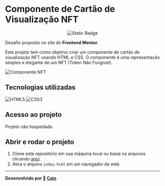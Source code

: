 # Componente de Cartão de Visualização NFT

<p align="center">
     <img loading="lazy" alt="Static Badge" src="https://img.shields.io/badge/Status-Conclu%C3%ADdo-blue?style=for-the-badge">
</p>

Desafio proposto no site do **Frontend Mentor**.

Este projeto tem como objetivo criar um componente de cartão de visualização NFT usando HTML e CSS. O componente é uma representação simples e elegante de um NFT (Token Não Fungível).

![Componente NFT](https://github.com/caioikn/componente-nft/assets/28030999/1719a55c-86e5-41d4-9aca-68883a03f602)

## Tecnologias utilizadas
![HTML5](https://img.shields.io/badge/html5-%23E34F26.svg?style=for-the-badge&logo=html5&logoColor=white) ![CSS3](https://img.shields.io/badge/css3-%231572B6.svg?style=for-the-badge&logo=css3&logoColor=white)

## Acesso ao projeto
Projeto não hospedado.

## Abrir e rodar o projeto
1. Clone este repositório em sua máquina local ou baixe os arquivos clicando [aqui](https://github.com/caioikn/componente-nft/archive/main/componente-nft.zip).
2. Abra o arquivo `index.html` em um navegador da web.

---
**Desenvolvido por 💙 [Caio](https://www.linkedin.com/in/caioikena/)**.
